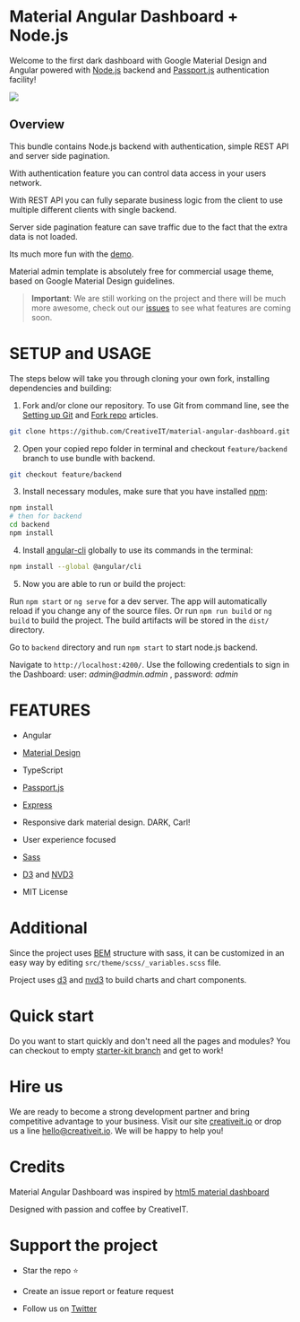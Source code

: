 # Material Angular Dashboard + Node.js

Welcome to the first dark dashboard with Google Material Design and Angular powered with [Node.js](https://nodejs.org/) backend and [Passport.js](http://www.passportjs.org/) authentication facility!

<a target="_blank" href="http://material-angular-dashboard.creativeit.io/"><img src="https://trello-attachments.s3.amazonaws.com/55f8466d8f95075bca20dd66/5bf421455ab0f05102cadac9/eee32e50e9fc278b715442a3fc6f65aa/Readme.png"/></a>

## Overview

This bundle contains Node.js backend with authentication, simple REST API and server side pagination.

With authentication feature you can control data access in your users network.

With REST API you can fully separate business logic from the client to use multiple different clients with single backend.

Server side pagination feature can save traffic due to the fact that the extra data is not loaded.

Its much more fun with the [demo](http://dashboard-auth-demo.creativeit.io).

Material admin template is absolutely free for commercial usage theme, based on Google Material Design guidelines.

> **Important**: We are still working on the project and there will be much more awesome, check out our [issues](https://github.com/CreativeIT/material-angular-dashboard/issues) to see what features are coming soon.

# SETUP and USAGE

The steps below will take you through cloning your own fork, installing dependencies and building:

1. Fork and/or clone our repository. To use Git from command line, see the [Setting up Git](https://help.github.com/articles/set-up-git/) and [Fork repo](https://help.github.com/articles/fork-a-repo/) articles.

```bash
git clone https://github.com/CreativeIT/material-angular-dashboard.git
```

2. Open your copied repo folder in terminal and checkout `feature/backend` branch to use bundle with backend.

```bash
git checkout feature/backend
```

3. Install necessary modules, make sure that you have installed [npm](https://www.npmjs.com/get-npm):

```bash
npm install
# then for backend
cd backend
npm install
```

4. Install [angular-cli](https://cli.angular.io/) globally to use its commands in the terminal:

```bash
npm install --global @angular/cli
```

5. Now you are able to run or build the project:

Run `npm start` or `ng serve` for a dev server. The app will automatically reload if you change any of the source files. Or run `npm run build` or `ng build` to build the project. The build artifacts will be stored in the `dist/` directory.

Go to `backend` directory and run `npm start` to start node.js backend.

Navigate to `http://localhost:4200/`. Use the following credentials to sign in the Dashboard: user: _admin@admin.admin_ , password: _admin_

# FEATURES

* Angular

* [Material Design](http://www.google.com/design/spec/material-design/introduction.html)

* TypeScript

* [Passport.js](http://www.passportjs.org/)

* [Express](https://expressjs.com/)

* Responsive dark material design. DARK, Carl!

* User experience focused

* [Sass](http://sass-lang.com/)

* [D3](https://d3js.org/) and [NVD3](http://nvd3.org/)

* MIT License

# Additional

Since the project uses [BEM](http://getbem.com) structure with sass, it can be customized in an easy way by editing `src/theme/scss/_variables.scss` file.

Project uses [d3](https://d3js.org/) and [nvd3](http://nvd3.org/) to build charts and chart components.

# Quick start
Do you want to start quickly and don't need all the pages and modules? You can checkout to empty 
[starter-kit branch](https://github.com/CreativeIT/material-angular-dashboard/tree/starter-kit) and get to work!

# Hire us

We are ready to become a strong development partner and bring competitive advantage to your business. Visit our site [creativeit.io](http://creativeit.io/) or drop us a line <hello@creativeit.io>. We will be happy to help you!

# Credits

Material Angular Dashboard was inspired by [html5 material dashboard](https://github.com/CreativeIT/material-dashboard-lite)

Designed with passion and coffee by CreativeIT.

# Support the project

* Star the repo :star:

* Create an issue report or feature request

* Follow us on [Twitter](https://twitter.com/intent/follow?screen_name=CreativeITeam)
